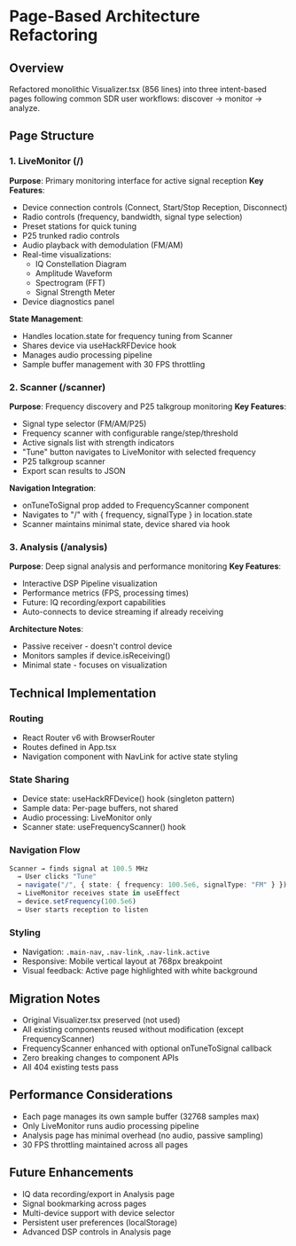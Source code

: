 # Page-Based Architecture Refactoring

## Overview
Refactored monolithic Visualizer.tsx (856 lines) into three intent-based pages following common SDR user workflows: discover → monitor → analyze.

## Page Structure

### 1. LiveMonitor (/)
**Purpose**: Primary monitoring interface for active signal reception
**Key Features**:
- Device connection controls (Connect, Start/Stop Reception, Disconnect)
- Radio controls (frequency, bandwidth, signal type selection)
- Preset stations for quick tuning
- P25 trunked radio controls
- Audio playback with demodulation (FM/AM)
- Real-time visualizations:
  - IQ Constellation Diagram
  - Amplitude Waveform
  - Spectrogram (FFT)
  - Signal Strength Meter
- Device diagnostics panel

**State Management**:
- Handles location.state for frequency tuning from Scanner
- Shares device via useHackRFDevice hook
- Manages audio processing pipeline
- Sample buffer management with 30 FPS throttling

### 2. Scanner (/scanner)
**Purpose**: Frequency discovery and P25 talkgroup monitoring
**Key Features**:
- Signal type selector (FM/AM/P25)
- Frequency scanner with configurable range/step/threshold
- Active signals list with strength indicators
- "Tune" button navigates to LiveMonitor with selected frequency
- P25 talkgroup scanner
- Export scan results to JSON

**Navigation Integration**:
- onTuneToSignal prop added to FrequencyScanner component
- Navigates to "/" with { frequency, signalType } in location.state
- Scanner maintains minimal state, device shared via hook

### 3. Analysis (/analysis)
**Purpose**: Deep signal analysis and performance monitoring
**Key Features**:
- Interactive DSP Pipeline visualization
- Performance metrics (FPS, processing times)
- Future: IQ recording/export capabilities
- Auto-connects to device streaming if already receiving

**Architecture Notes**:
- Passive receiver - doesn't control device
- Monitors samples if device.isReceiving()
- Minimal state - focuses on visualization

## Technical Implementation

### Routing
- React Router v6 with BrowserRouter
- Routes defined in App.tsx
- Navigation component with NavLink for active state styling

### State Sharing
- Device state: useHackRFDevice() hook (singleton pattern)
- Sample data: Per-page buffers, not shared
- Audio processing: LiveMonitor only
- Scanner state: useFrequencyScanner() hook

### Navigation Flow
```typescript
Scanner → finds signal at 100.5 MHz
  → User clicks "Tune"
  → navigate("/", { state: { frequency: 100.5e6, signalType: "FM" } })
  → LiveMonitor receives state in useEffect
  → device.setFrequency(100.5e6)
  → User starts reception to listen
```

### Styling
- Navigation: `.main-nav`, `.nav-link`, `.nav-link.active`
- Responsive: Mobile vertical layout at 768px breakpoint
- Visual feedback: Active page highlighted with white background

## Migration Notes
- Original Visualizer.tsx preserved (not used)
- All existing components reused without modification (except FrequencyScanner)
- FrequencyScanner enhanced with optional onTuneToSignal callback
- Zero breaking changes to component APIs
- All 404 existing tests pass

## Performance Considerations
- Each page manages its own sample buffer (32768 samples max)
- Only LiveMonitor runs audio processing pipeline
- Analysis page has minimal overhead (no audio, passive sampling)
- 30 FPS throttling maintained across all pages

## Future Enhancements
- IQ data recording/export in Analysis page
- Signal bookmarking across pages
- Multi-device support with device selector
- Persistent user preferences (localStorage)
- Advanced DSP controls in Analysis page
